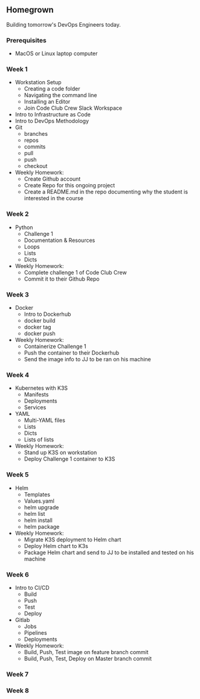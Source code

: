 ## Homegrown
Building tomorrow's DevOps Engineers today.

### Prerequisites
- MacOS or Linux laptop computer

### Week 1
- Workstation Setup
  - Creating a code folder
  - Navigating the command line
  - Installing an Editor
  - Join Code Club Crew Slack Workspace
- Intro to Infrastructure as Code
- Intro to DevOps Methodology
- Git
  - branches
  - repos
  - commits
  - pull
  - push
  - checkout
- Weekly Homework:
  - Create Github account
  - Create Repo for this ongoing project
  - Create a README.md in the repo documenting why the student is interested in the course

### Week 2
- Python
  - Challenge 1
  - Documentation & Resources
  - Loops
  - Lists
  - Dicts
- Weekly Homework:
  - Complete challenge 1 of Code Club Crew
  - Commit it to their Github Repo

### Week 3
- Docker
  - Intro to Dockerhub
  - docker build
  - docker tag
  - docker push
- Weekly Homework:
  - Containerize Challenge 1
  - Push the container to their Dockerhub
  - Send the image info to JJ to be ran on his machine

### Week 4
- Kubernetes with K3S
  - Manifests
  - Deployments
  - Services
- YAML
  - Multi-YAML files
  - Lists
  - Dicts
  - Lists of lists
- Weekly Homework:
  - Stand up K3S on workstation
  - Deploy Challenge 1 container to K3S

### Week 5
- Helm
  - Templates
  - Values.yaml
  - helm upgrade
  - helm list
  - helm install
  - helm package
- Weekly Homework:
  - Migrate K3S deployment to Helm chart
  - Deploy Helm chart to K3s
  - Package Helm chart and send to JJ to be installed and tested on his machine

### Week 6
- Intro to CI/CD
  - Build
  - Push
  - Test
  - Deploy
- Gitlab
  - Jobs
  - Pipelines
  - Deployments
- Weekly Homework:
  - Build, Push, Test image on feature branch commit
  - Build, Push, Test, Deploy on Master branch commit


### Week 7


### Week 8
